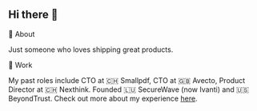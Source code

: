 ## Hi there 👋

🤖 About

Just someone who loves shipping great products.


💼 Work

My past roles include CTO at 🇨🇭 Smallpdf, CTO at 🇬🇧 Avecto, Product Director at 🇨🇭 Nexthink. Founded 🇱🇺 SecureWave (now Ivanti) and 🇺🇸 BeyondTrust. Check out more about my experience [here](randompunctuation.com).
